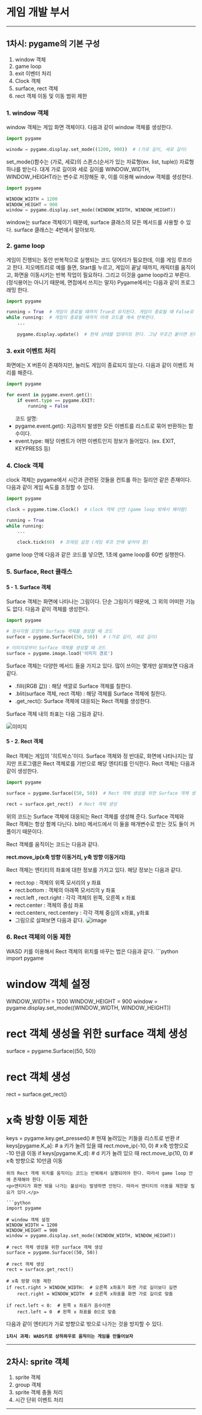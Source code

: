 # 게임 개발 부서
<hr>

<h2>1차시: pygame의 기본 구성</h2>
<ol>
    <li>window 객체</li>
    <li>game loop</li>
    <li>exit 이벤터 처리</li>
    <li>Clock 객체</li>
    <li>surface, rect 객체</li>
    <li>rect 객체 이동 및 이동 범위 제한</li>
</ol>

<h3>1. window 객체</h3>
<p>window 객체는 게임 화면 객체이다. 다음과 같이 window 객체를 생성한다.</p>

```python
import pygame

winodw = pygame.display.set_mode((1200, 900))  # (가로 길이, 세로 길이)
```
<p>
set_mode()함수는 (가로, 세로)의 스퀸스(순서가 있는 자료형(ex. list, tuple)) 자료형 하나를 받는다.
대게 가로 길이와 세로 길이를 WINDOW_WIDTH, WINDOW_HEIGHT라는 변수로 저장해둔 후, 이를 이용해  window 객체를 생성한다.
</p>

```python
import pygame

WINDOW_WIDTH = 1200
WINDOW_HEIGHT = 900
window = pygame.display.set_mode((WINDOW_WIDTH, WINDOW_HEIGHT))
```
<p>window는 surface 객체이기 때문에, surface 클래스의 모든 메서드를 사용할 수 있다. surface 클래스는 4번에서 알아보자.</p>

<h3>2. game loop</h3>
<p>
게임이 진행되는 동안 반복적으로 실행되는 코드 덩어리가 필요한데, 이를 게임 루프라고 한다.
지오메트리로 예를 들면, Start를 누르고, 게임이 끝날 때까지, 캐릭터를 움직이고, 화면을 이동시키는 반복 작업이 필요하다.
그리고 이것을 game loop라고 부른다. (정식용어는 아니기 때문에, 면접에서 쓰지는 말자)
Pygame에서는 다음과 같이 프로그래밍 한다.
</p>

```python
import pygame

running = True  # 게임이 종료될 때까지 True로 유지된다. 게임이 종료될 때 False로 값을 바꾸어 주면 된다.
while running:  # 게임이 종료될 때까지 아래 코드를 계속 반복한다.
    ...
    
    pygame.display.update()  # 현재 상태를 업데이트 한다. 그냥 무조건 붙이면 된다.
```

<h3>3. exit 이벤트 처리</h3>
<p>화면에는 X 버튼이 존재하지만, 눌러도 게임이 종료되지 않는다. 다음과 같이 이벤트 처리를 해준다.</p>

```python
import pygame

for event in pygame.event.get():
    if event.type == pygame.EXIT:
        running = False
```
<ul> 코드 설명:
    <li>pygame.event.get(): 지금까지 발생한 모든 이벤트를 리스트로 묶어 반환하는 함수이다.</li>
    <li>event.type: 해당 이벤트가 어떤 이벤트인지 정보가 들어있다. (ex. EXIT, KEYPRESS 등)</li>
</ul>

<h3>4. Clock 객체</h3>
<p>
clock 객체는 pygame에서 시간과 관련된 것들을 컨트롤 하는 질리언 같은 존재이다. <br> 다음과 같이 게임 속도를 조정할 수 있다. </p>

```python
import pygame

clock = pygame.time.Clock()  # clock 객체 선언 (game loop 밖에서 해야함)

running = True
while running:
    ...

    clock.tick(60)  # 프레임 설정 (게임 루프 안에 넣어야 함)
```
<p>game loop 안에 다음과 같은 코드를 넣으면, 1초에 game loop를 60번 실행한다.</p>

<h3>5. Surface, Rect 클래스</h3>
<h4>5 - 1. Surface 객체</h4>
<p>Surface 객체는 화면에 나타나는 그림이다. 단순 그림이기 때문에, 그 외의 어떠한 기능도 없다. 다음과 같이 객체를 생성한다. </p>

```python
import pygame

# 정사각형 모양의 Surface 객체를 생성할 때 코드
surface = pygame.Surface((50, 50))  # (가로 길이, 세로 길이)

# 이미지로부터 Surface 객체를 생성할 때 코드
surface = pygame.image.load('이미지 경로')
```
<p>Surface 객체는 다양한 메서드 들을 가지고 있다. 많이 쓰이는 몇개만 살펴보면 다음과 같다.</p>
<ul>
    <li>.fill((RGB 값)) : 해당 색깔로 Surface 객체를 칠한다.</li>
    <li>.blit(surface 객체, rect 객체) : 해당 객체를 Surface 객체에 칠한다.</li>
    <li>.get_rect(): Surface 객체에 대응되는 Rect 객체를 생성한다.</li>
</ul>
<p>Surface 객체 내의 좌표는 다음 그림과 같다.</p>
<img src="./resource/surface_position.png" alt="이미지" style="border-radius: 5px">
<h4>5 - 2. Rect 객체</h4>
<p>
Rect 객체는 게임의 '히트박스'이다.
Surface 객체와 정 반대로, 화면에 나타나지는 않지만 프로그램은 Rect 객체로를 기반으로 해당 엔티티를 인식한다.
Rect 객체는 다음과 같이 생성한다.
</p>

```python
import pygame

surface = pygame.Surface((50, 50))  # Rect 객체 생성을 위한 Surface 객체 생성

rect = surface.get_rect()  # Rect 객체 생성
```
<p>
위의 코드는 Surface 객체에 대응되는 Rect 객체를 생성해 준다. Surface 객체와 Rect 객체는 항상 함께 다닌다.
blit() 메서드에서 이 둘을 매개변수로 받는 것도 둘이 커플이기 때문이다.
</p>
<p>Rect 객체를 움직이는 코드는 다음과 같다.</p>
<p style="font-weight: bold"> rect.move_ip(x축 방향 이동거리, y축 방향 이동거리)</p>
<p>Rect 객체는 엔티티의 좌표에 대한 정보를 가지고 있다. 해당 정보는 다음과 같다.</p>
<ul>
    <li>rect.top : 객체의 위쪽 모서리의 y 좌표</li>
    <li>rect.bottom : 객체의 아래쪽 모서리의 y 좌표</li>
    <li>rect.left , rect.right : 각각 객체의 왼쪽, 오른쪽 x 좌표</li>
    <li>rect.center : 객체의 중심 좌표</li>
    <li>rect.centerx, rect.centery : 각각 객체 중심의 x좌표, y좌표</li>
    <li>
    그림으로 살펴보면 다음과 같다.
    <img src="./resource/rect_position.png" alt="image" style="border-radius: 10px">
    </li>
</ul>

<h3>6. Rect 객체의 이동 제한</h3>
WASD 키를 이용해서 Rect 객체의 위치를 바꾸는 법은 다음과 같다.
```python
import pygame

# window 객체 설정
WINDOW_WIDTH = 1200
WINDOW_HEIGHT = 900
window = pygame.display.set_mode((WINDOW_WIDTH, WINDOW_HEIGHT))

# rect 객체 생성을 위한 surface 객체 생성
surface = pygame.Surface((50, 50))

# rect 객체 생성
rect = surface.get_rect()

# x축 방향 이동 제한
keys = pygame.key.get_pressed()  # 현재 눌려있는 키들을 리스트로 반환
if keys[pygame.K_a]:  # a 키가 눌려 있을 떄
    rect.move_ip(-10, 0)  # x축 방향으로 -10 만큼 이동
if keys[pygame.K_d]:  # d 키가 눌려 있으 때
    rect.move_ip(10, 0)  # x축 방향으로 10만큼 이동
```
위의 Rect 객체 위치를 움직이는 코드는 반복해서 실행되어야 한다. 따라서 game loop 안에 존재해야 한다.
<p>엔티티가 화면 밖을 나가는 불상사는 발생하면 안된다. 따라서 엔티티의 이동을 제한할 필요가 있다.</p>

```python
import pygame

# window 객체 설정
WINDOW_WIDTH = 1200
WINDOW_HEIGHT = 900
window = pygame.display.set_mode((WINDOW_WIDTH, WINDOW_HEIGHT))

# rect 객체 생성을 위한 surface 객체 생성
surface = pygame.Surface((50, 50))

# rect 객체 생성
rect = surface.get_rect()

# x축 방향 이동 제한
if rect.right > WINDOW_WIDTH:  # 오른쪽 x좌표가 화면 가로 길이보다 길면
    rect.right = WINDOW_WIDTH  # 오른쪽 x좌표를 화면 가로 길이로 맞춤
    
if rect.left < 0:  # 왼쪽 x 좌표가 음수이면
    rect.left = 0  # 왼쪽 x 좌표를 0으로 맞춤
```
다음과 같이 엔티티가 가로 방향으로 밖으로 나가는 것을 방지할 수 있다.

**`1차시 과제: WADS키로 상하좌우로 움직이는 게임을 만들어보자`**
<hr>

<h2>2차시: sprite 객체</h2>
<ol>
    <li>sprite 객체</li>
    <li>group 객체</li>
    <li>sprite 객체 충돌 처리</li>
    <li>시간 단위 이벤트 처리</li>
</ol>

<hr>
